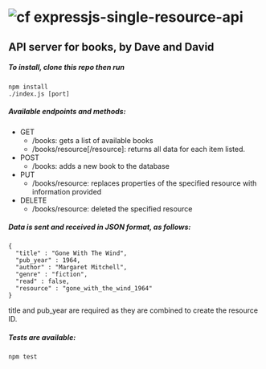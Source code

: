 ![cf](http://i.imgur.com/7v5ASc8.png) expressjs-single-resource-api
====

## API server for books, by Dave and David

##### To install, clone this repo then run

    npm install
    ./index.js [port]

##### Available endpoints and methods:
- GET
  - /books: gets a list of available books
  - /books/resource[/resource]: returns all data for each item listed.
- POST
  - /books: adds a new book to the database
- PUT
  - /books/resource: replaces properties of the specified resource with information provided
- DELETE
  - /books/resource: deleted the specified resource

##### Data is sent and received in JSON format, as follows:

    {
      "title" : "Gone With The Wind",
      "pub_year" : 1964,
      "author" : "Margaret Mitchell",
      "genre" : "fiction",
      "read" : false,
      "resource" : "gone_with_the_wind_1964"
    }

  title and pub_year are required as they are combined to create the resource ID.

##### Tests are available:

    npm test
